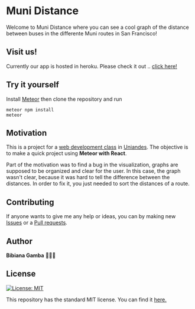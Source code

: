 
# Muni Distance

Welcome to Muni Distance where you can see a cool graph of the distance between buses in the differente Muni routes in San Francisco!

## Visit us!
Currently our app is hosted in heroku. Please check it out .. [click here!](http://muni-distance.herokuapp.com)

## Try it yourself

Install [Meteor](https://www.meteor.com/install) then clone the repository and run

```
meteor npm install
meteor
```

## Motivation
This is a project for a [web development class](http://johnguerra.co/classes/webDevelopment_spring_2018/) in [Uniandes](https://www.uniandes.edu.co). The objective is to make a quick project using **Meteor with React**.

Part of the motivation was to find a bug in the visualization, graphs are supposed to be organized and clear for the user. In this case, the graph wasn't clear, because it was hard to tell the difference between the distances. In order to fix it, you just needed to sort the distances of a route.

## Contributing
If anyone wants to give me any help or ideas, you can by making new [Issues](https://github.com/bgamba10/final-exam/issues) or a [Pull requests](https://github.com/bgamba10/final-exam/pulls).

## Author 
**Bibiana Gamba** 👩🏽‍🎨



## License
[![License: MIT](https://img.shields.io/badge/License-MIT-yellow.svg)](https://opensource.org/licenses/MIT)

This repository has the standard MIT license. You can find it [here.](https://github.com/bgamba10/final-exam/blob/master/LICENSE)
